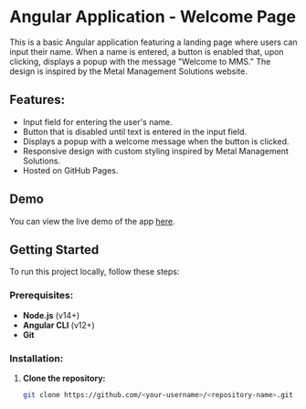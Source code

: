 # Angular Application - Welcome Page

This is a basic Angular application featuring a landing page where users can input their name. When a name is entered, a button is enabled that, upon clicking, displays a popup with the message "Welcome to MMS." The design is inspired by the Metal Management Solutions website.

## Features:
- Input field for entering the user's name.
- Button that is disabled until text is entered in the input field.
- Displays a popup with a welcome message when the button is clicked.
- Responsive design with custom styling inspired by Metal Management Solutions.
- Hosted on GitHub Pages.

## Demo
You can view the live demo of the app [here](#).

## Getting Started
To run this project locally, follow these steps:

### Prerequisites:
- **Node.js** (v14+)
- **Angular CLI** (v12+)
- **Git**

### Installation:

1. **Clone the repository:**
   ```bash
   git clone https://github.com/<your-username>/<repository-name>.git

